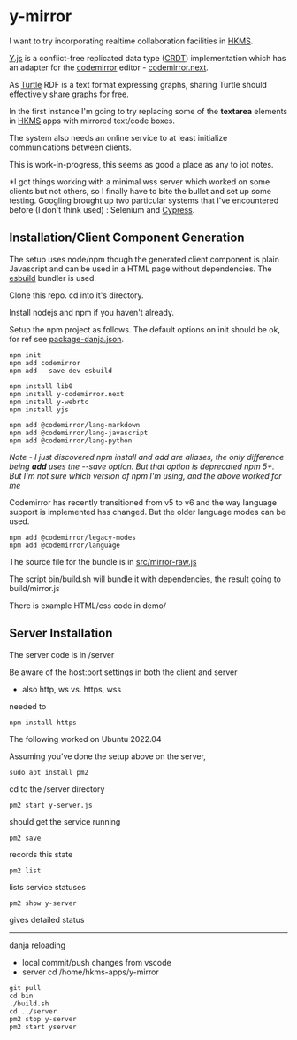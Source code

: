 # y-mirror

I want to try incorporating realtime collaboration facilities in [HKMS](https://hyperdata.it/hkms/). 

[Y.js](https://github.com/yjs/yjs) is a conflict-free replicated data type ([CRDT](https://en.wikipedia.org/wiki/Conflict-free_replicated_data_type)) implementation which has an  adapter for the [codemirror](https://codemirror.net/) editor - [codemirror.next](https://github.com/yjs/y-codemirror.next).

As [Turtle](https://en.wikipedia.org/wiki/Turtle_(syntax)) RDF is a text format expressing graphs, sharing Turtle should effectively share graphs for free.

In the first instance I'm going to try replacing some of the **textarea** elements in [HKMS](https://hyperdata.it/hkms/) apps with mirrored text/code boxes. 

The system also needs an online service to at least initialize communications between clients.

This is work-in-progress, this seems as good a place as any to jot notes.

*I got things working with a minimal wss server which worked on some clients but not others, so I finally have to bite the bullet and set up some testing. Googling brought up two particular systems that I've encountered before (I don't think used) : Selenium and [Cypress](https://docs.cypress.io/). 

## Installation/Client Component Generation

The setup uses node/npm though the generated client component is plain Javascript and can be used in a HTML page without dependencies. The [esbuild](https://esbuild.github.io/) bundler is used.

Clone this repo. cd into it's directory.

Install nodejs and npm if you haven't already.

Setup the npm project as follows. The default options on init should be ok, for ref see [package-danja.json](package-danja.json).

```
npm init
npm add codemirror
npm add --save-dev esbuild

npm install lib0
npm install y-codemirror.next
npm install y-webrtc
npm install yjs

npm add @codemirror/lang-markdown
npm add @codemirror/lang-javascript
npm add @codemirror/lang-python
```

*Note - I just discovered npm install and add are aliases, the only difference being **add** uses the --save option. But that option is deprecated npm 5+. But I'm not sure which version of npm I'm using, and the above worked for me* 


Codemirror has recently transitioned from v5 to v6 and the way language support is implemented has changed. But the older language modes can be used. 

```
npm add @codemirror/legacy-modes
npm add @codemirror/language
```

The source file for the bundle is in [src/mirror-raw.js](src/mirror-raw.js)  

The script bin/build.sh will bundle it with dependencies, the result going to build/mirror.js

There is example HTML/css code in demo/

## Server Installation

The server code is in /server

Be aware of the host:port settings in both the client and server

- also http, ws vs. https, wss

needed to 

```npm install https```

The following worked on Ubuntu 2022.04 

Assuming you've done the setup above on the server, 

```sudo apt install pm2```

cd to the /server directory

```pm2 start y-server.js```

should get the service running

```pm2 save```

records this state

```pm2 list```

lists service statuses

```pm2 show y-server```

gives detailed status

---
danja reloading

* local commit/push changes from vscode
* server cd /home/hkms-apps/y-mirror
```
git pull
cd bin
./build.sh
cd ../server
pm2 stop y-server
pm2 start yserver

